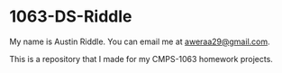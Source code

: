 # 1063-DS-Riddle

My name is Austin Riddle.  You can email me at aweraa29@gmail.com.  
  
This is a repository that I made for my CMPS-1063 homework projects.
